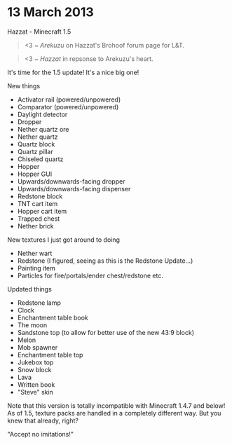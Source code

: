 # 13 March 2013
Hazzat - Minecraft 1.5

 > <3 ~ _Arekuzu_ on Hazzat's Brohoof forum page for L&T.

 > <3 ~ _Hazzat_ in repsonse to Arekuzu's heart.

It's time for the 1.5 update! It's a nice big one!

New things
- Activator rail (powered/unpowered)
- Comparator (powered/unpowered)
- Daylight detector
- Dropper
- Nether quartz ore
- Nether quartz
- Quartz block
- Quartz pillar
- Chiseled quartz
- Hopper
- Hopper GUI
- Upwards/downwards-facing dropper
- Upwards/downwards-facing dispenser
- Redstone block
- TNT cart item
- Hopper cart item
- Trapped chest
- Nether brick

New textures I just got around to doing
- Nether wart
- Redstone (I figured, seeing as this is the Redstone Update...)
- Painting item
- Particles for fire/portals/ender chest/redstone etc.

Updated things
- Redstone lamp
- Clock
- Enchantment table book
- The moon
- Sandstone top (to allow for better use of the new 43:9 block)
- Melon
- Mob spawner
- Enchantment table top
- Jukebox top
- Snow block
- Lava
- Written book
- "Steve" skin

Note that this version is totally incompatible with Minecraft 1.4.7 and below!
As of 1.5, texture packs are handled in a completely different way. But you knew that already, right?

"Accept no imitations!"
